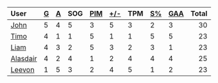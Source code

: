 | User | [G](https://github.com/llevasseur/world-juniors-2022/blob/master/history/2022/day_6/STANDINGS.md#goals) | [A](https://github.com/llevasseur/world-juniors-2022/blob/master/history/2022/day_6/STANDINGS.md#assists) | SOG | [PIM](https://github.com/llevasseur/world-juniors-2022/blob/master/history/2022/day_6/STANDINGS.md#penalties-in-minutes) | [+/-](https://github.com/llevasseur/world-juniors-2022/blob/master/history/2022/day_6/STANDINGS.md#plus--minus) | TPM | [S%](https://github.com/llevasseur/world-juniors-2022/blob/master/history/2022/day_6/STANDINGS.md#save-percentage) | [GAA](https://github.com/llevasseur/world-juniors-2022/blob/master/history/2022/day_6/STANDINGS.md#goals-against-average) | Total |
| :--- | ---- | ---- | ---- | ---- | ---- | ---- | ---- | ---- |  -----: |
| [John](https://github.com/llevasseur/world-juniors-2022/blob/master/history/2022/day_6/ROSTERS.md#John) | 5 | 4 | 5 | 3 | 5 | 3 | 2 | 3 | 30 |
| [Timo](https://github.com/llevasseur/world-juniors-2022/blob/master/history/2022/day_6/ROSTERS.md#Timo) | 4 | 1 | 1 | 5 | 1 | 1 | 5 | 5 | 23 |
| [Liam](https://github.com/llevasseur/world-juniors-2022/blob/master/history/2022/day_6/ROSTERS.md#Liam) | 4 | 3 | 2 | 5 | 3 | 2 | 3 | 1 | 23 |
| [Alasdair](https://github.com/llevasseur/world-juniors-2022/blob/master/history/2022/day_6/ROSTERS.md#Alasdair) | 4 | 2 | 4 | 1 | 2 | 4 | 4 | 4 | 25 |
| [Leevon](https://github.com/llevasseur/world-juniors-2022/blob/master/history/2022/day_6/ROSTERS.md#Leevon) | 1 | 5 | 3 | 2 | 4 | 5 | 1 | 2 | 23 |